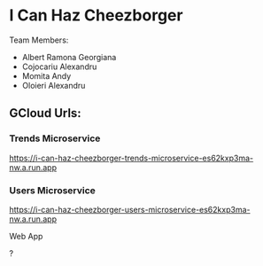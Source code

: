 
# I Can Haz Cheezborger

Team Members:

- Albert Ramona Georgiana
- Cojocariu Alexandru
- Momita Andy
- Oloieri Alexandru

## GCloud Urls:

### Trends Microservice

https://i-can-haz-cheezborger-trends-microservice-es62kxp3ma-nw.a.run.app

### Users Microservice

https://i-can-haz-cheezborger-users-microservice-es62kxp3ma-nw.a.run.app

Web App

?
